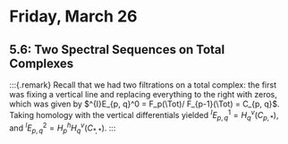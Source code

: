 # Friday, March 26

## 5.6: Two Spectral Sequences on Total Complexes


:::{.remark}
Recall that we had two filtrations on a total complex: the first was fixing a vertical line and replacing everything to the right with zeros, which was given by $^{I}E_{p, q}^0 = F_p(\Tot)/ F_{p-1}(\Tot) = C_{p, q}$.
Taking homology with the vertical differentials yielded $^{I}E_{p, q}^1 = H_q^v(C_{p,*})$, and $^{I} E_{p, q}^2 = H_p^h H_q^v(C_{*, *})$.
:::

